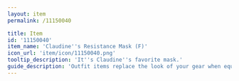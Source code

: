 ```yaml
---
layout: item
permalink: /11150040

title: Item
id: '11150040'
item_name: 'Claudine''s Resistance Mask (F)'
icon_url: 'item/icon/11150040.png'
tooltip_description: 'It''s Claudine''s favorite mask.'
guide_description: 'Outfit items replace the look of your gear when equipped.'
---
```

